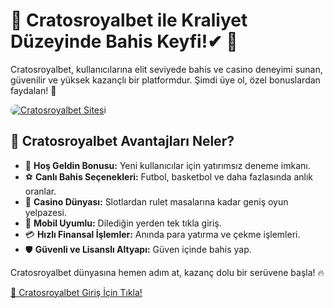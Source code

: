 <h1>👑 Cratosroyalbet ile Kraliyet Düzeyinde Bahis Keyfi!✔ 🎲</h1>
<p>Cratosroyalbet, kullanıcılarına elit seviyede bahis ve casino deneyimi sunan, güvenilir ve yüksek kazançlı bir platformdur. Şimdi üye ol, özel bonuslardan faydalan! 💼</p>
<a href="https://cutt.ly/CratosLink" title="Cratosroyalbet’e Katıl">
    <img src="https://i.ibb.co/5K7Ks6w/zzzz3.gif" alt="Cratosroyalbet Sitesi" style="max-width:100%; height:auto; border-radius:8px;">
</a>
<h2>🚀 Cratosroyalbet Avantajları Neler?</h2>
<ul>
    <li>🎁 <strong>Hoş Geldin Bonusu:</strong> Yeni kullanıcılar için yatırımsız deneme imkanı.</li>
    <li>⚽️ <strong>Canlı Bahis Seçenekleri:</strong> Futbol, basketbol ve daha fazlasında anlık oranlar.</li>
    <li>🎰 <strong>Casino Dünyası:</strong> Slotlardan rulet masalarına kadar geniş oyun yelpazesi.</li>
    <li>📲 <strong>Mobil Uyumlu:</strong> Dilediğin yerden tek tıkla giriş.</li>
    <li>💳 <strong>Hızlı Finansal İşlemler:</strong> Anında para yatırma ve çekme işlemleri.</li>
    <li>🛡️ <strong>Güvenli ve Lisanslı Altyapı:</strong> Güven içinde bahis yap.</li>
</ul>
<p>Cratosroyalbet dünyasına hemen adım at, kazanç dolu bir serüvene başla! 🔥</p>
<a href="https://cutt.ly/CratosLink" class="join-button">🔗 Cratosroyalbet Giriş İçin Tıkla!</a>
